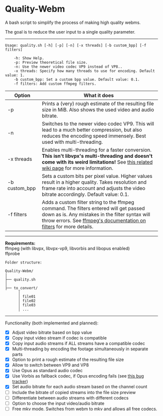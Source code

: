 # Quality-Webm
A bash script to simplify the process of making high quality webms.

The goal is to reduce the user input to a single quality parameter.

***

```
Usage: quality.sh [-h] [-p] [-n] [-x threads] [-b custom_bpp] [-f filters]
	
	-h: Show Help.
	-p: Preview theoretical file size.
	-n: Use the newer video codec VP9 instead of VP8..
	-x threads: Specify how many threads to use for encoding. Default value: 1.
	-b custom_bpp: Set a custom bpp value. Default value: 0.1.
	-f filters: Add custom ffmpeg filters.
```

Option | What it does
---------- | ------------
-p | Prints a (very) rough estimate of the resulting file size in MiB. Also shows the used video and audio bitrate.
-n | Switches to the newer video codec VP9. This will lead to a much better compression, but also reduces the encoding speed immensely. Best used with multi-threading.
-x threads | Enables multi-threading for a faster conversion. **This isn't libvpx's multi-threading and doesn't come with its weird limitations!** See [this related wiki page](https://github.com/HelpSeeker/Restricted-Webm/wiki/Fast-encoding-mode) for more information.
-b custom_bpp | Sets a custom bits per pixel value. Higher values result in a higher quality. Takes resolution and frame rate into account and adjusts the video bitrate accordingly. Default value: 0.1.
-f filters | Adds a custom filter string to the ffmpeg command. The filters entered will get passed down as is. Any mistakes in the filter syntax will throw errors. See [ffmpeg's documentation on filters](https://ffmpeg.org/ffmpeg-filters.html) for more details.

***

**Requirements:**  
ffmpeg (with libvpx, libvpx-vp9, libvorbis and libopus enabled)  
ffprobe  
```
Folder structure:

Quality-Webm/
│
├── quality.sh
│
├── to_convert/
      │ 
      │ file01
      │ file02
      │ file03
      │ ...

```

***

Functionality (both implemented and planned):

- [x] Adjust video bitrate based on bpp value
- [x] Copy input video stream if codec is compatible
- [x] Copy input audio streams if ALL streams have a compatible codec
- [x] Multi-threading by encoding the footage simultaneously in separate parts
- [x] Option to print a rough estimate of the resulting file size
- [x] Allow to switch between VP9 and VP8
- [x] Use Opus as standard audio codec
- [x] Use Vorbis as fallback codec, if Opus encoding fails (see [this bug tracker](https://trac.ffmpeg.org/ticket/5718))
- [x] Set audio bitrate for each audio stream based on the channel count
- [ ] Include the bitrate of copied streams into the file size preview
- [ ] Differentiate between audio streams with different codecs
- [ ] Option to choose the input video/audio bitrate
- [ ] Free mkv mode. Switches from webm to mkv and allows all free codecs.
